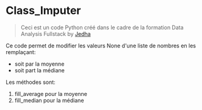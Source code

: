 # Class_Imputer
> Ceci est un code Python créé dans le cadre de la formation Data Analysis Fullstack by [Jedha](https://app.jedha.co/)  

Ce code permet de modifier les valeurs None d'une liste de nombres en les remplaçant:
- soit par la moyenne
- soit part la médiane  

Les méthodes sont:
1. fill_average pour la moyenne
2. fill_median pour la médiane
